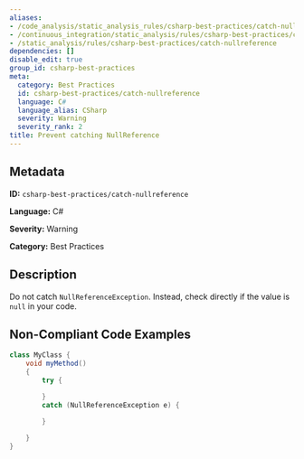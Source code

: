 ```yaml
---
aliases:
- /code_analysis/static_analysis_rules/csharp-best-practices/catch-nullreference
- /continuous_integration/static_analysis/rules/csharp-best-practices/catch-nullreference
- /static_analysis/rules/csharp-best-practices/catch-nullreference
dependencies: []
disable_edit: true
group_id: csharp-best-practices
meta:
  category: Best Practices
  id: csharp-best-practices/catch-nullreference
  language: C#
  language_alias: CSharp
  severity: Warning
  severity_rank: 2
title: Prevent catching NullReference
---
```

<!--  SOURCED FROM https://github.com/DataDog/datadog-static-analyzer-rule-docs -->


## Metadata
**ID:** `csharp-best-practices/catch-nullreference`

**Language:** C#

**Severity:** Warning

**Category:** Best Practices

## Description
Do not catch `NullReferenceException`. Instead, check directly if the value is `null` in your code.

## Non-Compliant Code Examples
```csharp
class MyClass {
    void myMethod()
    {
        try {

        }
        catch (NullReferenceException e) {

        }
        
    }
}

```
